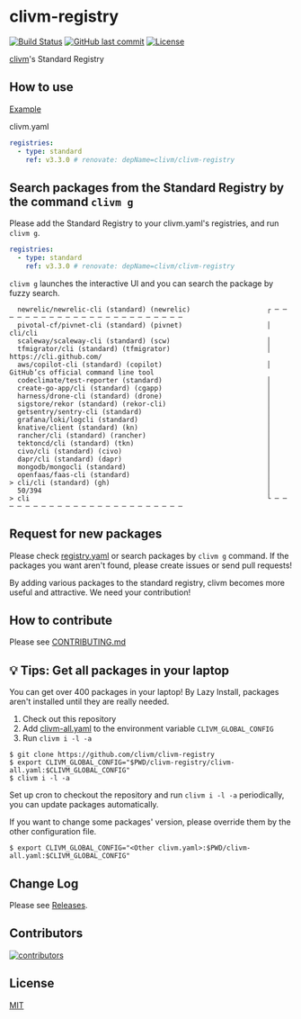 # clivm-registry

[![Build Status](https://github.com/clivm/clivm-registry/workflows/test/badge.svg)](https://github.com/clivm/clivm-registry/actions) [![GitHub last commit](https://img.shields.io/github/last-commit/clivm/clivm-registry.svg)](https://github.com/clivm/clivm-registry) [![License](http://img.shields.io/badge/license-mit-blue.svg?style=flat-square)](https://raw.githubusercontent.com/clivm/clivm-registry/main/LICENSE)

[clivm](https://github.com/clivm/clivm)'s Standard Registry

## How to use

[Example](https://github.com/suzuki-shunsuke/my-clivm-config/blob/main/clivm.yaml)

clivm.yaml

```yaml
registries:
  - type: standard
    ref: v3.3.0 # renovate: depName=clivm/clivm-registry
```

## Search packages from the Standard Registry by the command `clivm g`

Please add the Standard Registry to your clivm.yaml's registries, and run `clivm g`.

```yaml
registries:
  - type: standard
    ref: v3.3.0 # renovate: depName=clivm/clivm-registry
```

`clivm g` launches the interactive UI and you can search the package by fuzzy search.

```console
  newrelic/newrelic-cli (standard) (newrelic)                   ┌ ─ ─ ─ ─ ─ ─ ─ ─ ─ ─ ─ ─ ─ ─ ─ ─ ─ ─ ─ ─ ─ ─ ─ ─
  pivotal-cf/pivnet-cli (standard) (pivnet)                     │  cli/cli
  scaleway/scaleway-cli (standard) (scw)                        │
  tfmigrator/cli (standard) (tfmigrator)                        │  https://cli.github.com/
  aws/copilot-cli (standard) (copilot)                          │  GitHub’cs official command line tool
  codeclimate/test-reporter (standard)                          │
  create-go-app/cli (standard) (cgapp)                          │
  harness/drone-cli (standard) (drone)                          │
  sigstore/rekor (standard) (rekor-cli)                         │
  getsentry/sentry-cli (standard)                               │
  grafana/loki/logcli (standard)                                │
  knative/client (standard) (kn)                                │
  rancher/cli (standard) (rancher)                              │
  tektoncd/cli (standard) (tkn)                                 │
  civo/cli (standard) (civo)                                    │
  dapr/cli (standard) (dapr)                                    │
  mongodb/mongocli (standard)                                   │
  openfaas/faas-cli (standard)                                  │
> cli/cli (standard) (gh)                                       │
  50/394                                                        │
> cli                                                           └ ─ ─ ─ ─ ─ ─ ─ ─ ─ ─ ─ ─ ─ ─ ─ ─ ─ ─ ─ ─ ─ ─ ─ ─
```

## Request for new packages

Please check [registry.yaml](https://github.com/clivm/clivm-registry/blob/main/registry.yaml) or search packages by `clivm g` command.
If the packages you want aren't found, please create issues or send pull requests!

By adding various packages to the standard registry, clivm becomes more useful and attractive.
We need your contribution!

## How to contribute

Please see [CONTRIBUTING.md](CONTRIBUTING.md)

## :bulb: Tips: Get all packages in your laptop

You can get over 400 packages in your laptop! By Lazy Install, packages aren't installed until they are really needed.

1. Check out this repository
1. Add [clivm-all.yaml](clivm-all.yaml) to the environment variable `CLIVM_GLOBAL_CONFIG`
1. Run `clivm i -l -a`

```console
$ git clone https://github.com/clivm/clivm-registry
$ export CLIVM_GLOBAL_CONFIG="$PWD/clivm-registry/clivm-all.yaml:$CLIVM_GLOBAL_CONFIG"
$ clivm i -l -a
```

Set up cron to checkout the repository and run `clivm i -l -a` periodically, you can update packages automatically.

If you want to change some packages' version, please override them by the other configuration file.

```console
$ export CLIVM_GLOBAL_CONFIG="<Other clivm.yaml>:$PWD/clivm-all.yaml:$CLIVM_GLOBAL_CONFIG"
```

## Change Log

Please see [Releases](https://github.com/clivm/clivm-registry/releases).

## Contributors

[![contributors](https://contrib.rocks/image?repo=clivm/clivm-registry)](https://github.com/clivm/clivm-registry/graphs/contributors)

## License

[MIT](LICENSE)
